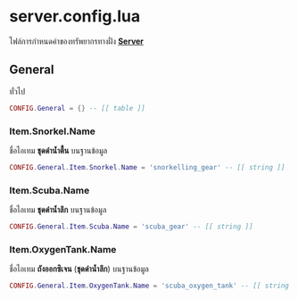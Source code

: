 # server.config.lua

ไฟล์การกำหนดค่าของทรัพยากรทางฝั่ง **[Server](https://en.wikipedia.org/wiki/Server-side)**

## General

ทั่วไป

```lua title="บรรทัดที่ 11"
CONFIG.General = {} -- [[ table ]]
```

### Item.Snorkel.Name

ชื่อไอเทม **ชุดดำน้ำตื้น** บนฐานข้อมูล

```lua title="บรรทัดที่ 14"
CONFIG.General.Item.Snorkel.Name = 'snorkelling_gear' -- [[ string ]]
```

### Item.Scuba.Name

ชื่อไอเทม **ชุดดำน้ำลึก** บนฐานข้อมูล

```lua title="บรรทัดที่ 18"
CONFIG.General.Item.Scuba.Name = 'scuba_gear' -- [[ string ]]
```

### Item.OxygenTank.Name

ชื่อไอเทม **ถังออกซิเจน** (**ชุดดำน้ำลึก**) บนฐานข้อมูล

```lua title="บรรทัดที่ 22"
CONFIG.General.Item.OxygenTank.Name = 'scuba_oxygen_tank' -- [[ string ]]
```
